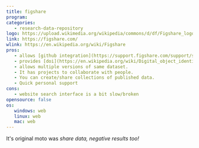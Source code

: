 ```yaml
---
title: figshare
program:
categories:
   - research-data-repository
logo: https://upload.wikimedia.org/wikipedia/commons/d/df/Figshare_logo.svg
link: https://figshare.com/
wlink: https://en.wikipedia.org/wiki/Figshare
pros:
   - allows [github integration](https://support.figshare.com/support/solutions/articles/6000150264-how-to-connect-figshare-with-your-github-account).
   - provides [doi](https://en.wikipedia.org/wiki/Digital_object_identifier).
   - allows multiple versions of same dataset.
   - It has projects to collaborate with people.
   - You can create/share collections of published data.
   - Quick personal support
cons:
   - website search interface is a bit slow/broken
opensource: false
os:
   windows: web
   linux: web
   mac: web
---
```


It's original moto was *share data,
  negative results too!*
